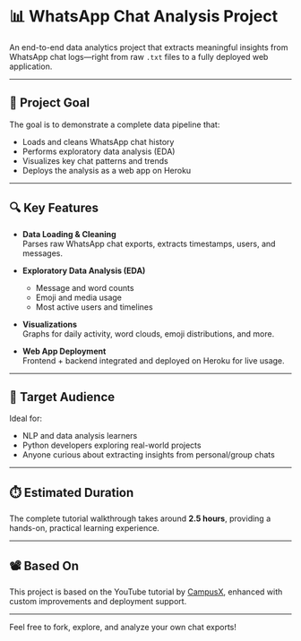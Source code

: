 # 📊 WhatsApp Chat Analysis Project

An end-to-end data analytics project that extracts meaningful insights from WhatsApp chat logs—right from raw `.txt` files to a fully deployed web application.

---

## 🚀 Project Goal

The goal is to demonstrate a complete data pipeline that:
- Loads and cleans WhatsApp chat history
- Performs exploratory data analysis (EDA)
- Visualizes key chat patterns and trends
- Deploys the analysis as a web app on Heroku

---

## 🔍 Key Features

- **Data Loading & Cleaning**  
  Parses raw WhatsApp chat exports, extracts timestamps, users, and messages.

- **Exploratory Data Analysis (EDA)**  
  - Message and word counts  
  - Emoji and media usage  
  - Most active users and timelines

- **Visualizations**  
  Graphs for daily activity, word clouds, emoji distributions, and more.

- **Web App Deployment**  
  Frontend + backend integrated and deployed on Heroku for live usage.

---

## 🎯 Target Audience

Ideal for:
- NLP and data analysis learners
- Python developers exploring real-world projects
- Anyone curious about extracting insights from personal/group chats

---

## ⏱️ Estimated Duration

The complete tutorial walkthrough takes around **2.5 hours**, providing a hands-on, practical learning experience.

---

## 📽️ Based On

This project is based on the YouTube tutorial by [CampusX](https://www.youtube.com/watch?v=Q0QwvZKG_6Q), enhanced with custom improvements and deployment support.

---

Feel free to fork, explore, and analyze your own chat exports!
